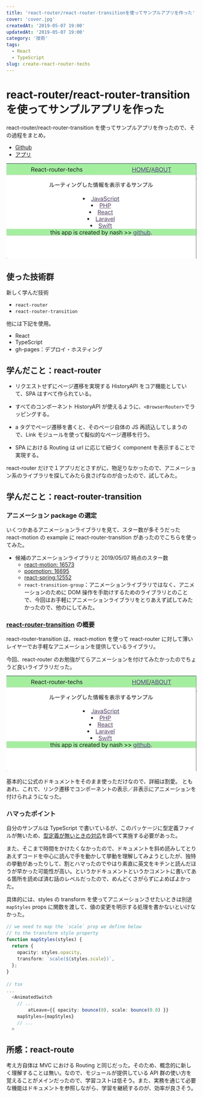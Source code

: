 ```yaml
---
title: 'react-router/react-router-transitionを使ってサンプルアプリを作った'
cover: 'cover.jpg'
createdAt: '2019-05-07 19:00'
updatedAt: '2019-05-07 19:00'
category: '技術'
tags:
  - React
  - TypeScript
slug: create-react-router-techs
---
```


# react-router/react-router-transition を使ってサンプルアプリを作った

react-router/react-router-transition を使ってサンプルアプリを作ったので、その過程をまとめ。

- [Github](https://github.com/snamiki1212/react-router-techs)
- [アプリ](https://snamiki1212.github.io/react-router-techs/)

![react-router-sample-app](1.gif)

## 使った技術群

新しく学んだ技術

- `react-router`
- `react-router-transition`

他には下記を使用。

- React
- TypeScript
- gh-pages：デプロイ・ホスティング

## 学んだこと：react-router

- リクエストせずにページ遷移を実現する HistoryAPI をコア機能としていて、SPA はすべて作られている。
- すべてのコンポーネント HistoryAPI が使えるように、`<BrowserRouter>`でラッピングする。

- a タグでページ遷移を書くと、そのページ自体の JS 再読込してしまうので、Link モジュールを使って擬似的なページ遷移を行う。

- SPA における Routing は url に応じて紐づく component を表示することで実現する。

react-router だけで１アプリだとさすがに、物足りなかったので、アニメーション系のライブラリを探してみたら良さげなのが合ったので、試してみた。

## 学んだこと：react-router-transition

### アニメーション package の選定

いくつかあるアニメーションライブラリを見て、スター数が多そうだった react-motion の example に react-router-transition があったのでこちらを使ってみた。

- 候補のアニメーションライブラリと 2019/05/07 時点のスター数
  - [react-motion: 16573](https://github.com/chenglou/react-motion)
  - [popmotion: 16695](https://github.com/popmotion/popmotion)
  - [react-spring:12552](https://github.com/react-spring/react-spring)
  - `react-transition-group`：アニメーションライブラリではなく、アニメーションのために DOM 操作を手助けするためのライブラリとのことで、今回はお手軽にアニメーションライブラリをとりあえず試してみたかったので、他のにしてみた。

### [react-router-transition](https://github.com/maisano/react-router-transition) の概要

react-router-transition は、react-motion を使って react-router に対して薄いレイヤーでお手軽なアニメーションを提供しているライブラリ。

今回、react-router のお勉強がてらアニメーションを付けてみたかったのでちょうど良いライブラリだった。

![react-router-sample-app](1.gif)

基本的に公式のドキュメントをそのまま使っただけなので、詳細は割愛。
ともあれ、これで、リンク遷移でコンポーネントの表示／非表示にアニメーションを付けられようになった。

### ハマったポイント

自分のサンプルは TypeScript で書いているが、このパッケージに型定義ファイルが無いため、[型定義が無いときの対応](https://qiita.com/Nossa/items/726cc3e67527e896ed1e)を調べて実施する必要があった。

また、そこまで時間をかけたくなかったので、ドキュメントを斜め読みしてとりあえずコードを中心に読んで手を動かして挙動を理解してみようとしたが、独特の挙動があったりして、割とハマったのでやはり素直に英文をキチンと読んだほうが早かった可能性が高い。というかドキュメントというかコメントに書いてある箇所を読めば済む話のレベルだったので、めんどくさがらずによめばよかった。

具体的には、styles の transform を使ってアニメーションさせたいときは別途`mapStyles` props に関数を渡して、値の変更を明示する処理を書かないといけなかった。

```typescript
// we need to map the `scale` prop we define below
// to the transform style property
function mapStyles(styles) {
  return {
    opacity: styles.opacity,
    transform: `scale(${styles.scale})`,
  };
}

// tsx
...
  <AnimatedSwitch
  	// ...
		atLeave={{ opacity: bounce(0), scale: bounce(0.8) }}
    mapStyles={mapStyles}
    // ...
  >
```

## 所感：react-route

考え方自体は MVC における Routing と同じだった。そのため、概念的に新しく理解することは無い。なので、モジュールが提供している API 群の使い方を覚えることがメインだったので、学習コストは低そう。また、実務を通じて必要な機能はドキュメントを参照しながら、学習を継続するのが、効率が良さそう。
